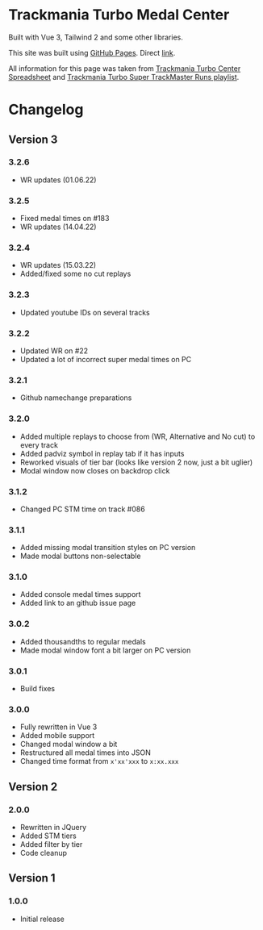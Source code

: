 # Trackmania Turbo Medal Center

Built with Vue 3, Tailwind 2 and some other libraries.

This site was built using [GitHub Pages](https://pages.github.com/). Direct [link](https://dequubi.github.io/Turbo_Super_Solo/).

All information for this page was taken from [Trackmania Turbo Center Spreadsheet](https://docs.google.com/spreadsheets/d/1NgkSbAMPm3VcLhXi1Z5oLPQQ8vCjcCSI2S_U_lTOkPA/edit#gid=193237318) and [Trackmania Turbo Super TrackMaster Runs playlist](https://www.youtube.com/playlist?list=PLfvhWVq2T6JDwbDdKlumD90zUjEuP3rtl).

# Changelog
## Version 3
### 3.2.6
- WR updates (01.06.22)
### 3.2.5
- Fixed medal times on #183
- WR updates (14.04.22)
### 3.2.4
- WR updates (15.03.22)
- Added/fixed some no cut replays
### 3.2.3
- Updated youtube IDs on several tracks
### 3.2.2
- Updated WR on #22
- Updated a lot of incorrect super medal times on PC
### 3.2.1
- Github namechange preparations
### 3.2.0
- Added multiple replays to choose from (WR, Alternative and No cut) to every track
- Added padviz symbol in replay tab if it has inputs
- Reworked visuals of tier bar (looks like version 2 now, just a bit uglier)
- Modal window now closes on backdrop click
### 3.1.2
- Changed PC STM time on track #086
### 3.1.1
- Added missing modal transition styles on PC version
- Made modal buttons non-selectable
### 3.1.0
- Added console medal times support
- Added link to an github issue page
### 3.0.2
- Added thousandths to regular medals
- Made modal window font a bit larger on PC version
### 3.0.1
- Build fixes
### 3.0.0
- Fully rewritten in Vue 3
- Added mobile support
- Changed modal window a bit
- Restructured all medal times into JSON
- Changed time format from `x'xx'xxx` to `x:xx.xxx`

## Version 2
### 2.0.0
- Rewritten in JQuery
- Added STM tiers
- Added filter by tier
- Code cleanup

## Version 1
### 1.0.0
- Initial release
